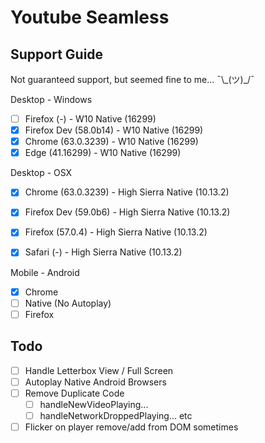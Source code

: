 # Youtube Seamless

## Support Guide
Not guaranteed support, but seemed fine to me... ¯\\\_(ツ)\_/¯

Desktop - Windows
- [ ] Firefox     (-)         - W10 Native (16299)
- [x] Firefox Dev (58.0b14)   - W10 Native (16299)
- [x] Chrome      (63.0.3239) - W10 Native (16299)
- [x] Edge        (41.16299)  - W10 Native (16299)

Desktop - OSX
- [x] Chrome      (63.0.3239) - High Sierra Native (10.13.2)
- [x] Firefox Dev (59.0b6)    - High Sierra Native (10.13.2)
- [x] Firefox     (57.0.4)    - High Sierra Native (10.13.2)
- [x] Safari      (-)         - High Sierra Native (10.13.2)


Mobile - Android
- [x] Chrome
- [ ] Native (No Autoplay)
- [ ] Firefox

## Todo
- [ ] Handle Letterbox View / Full Screen
- [ ] Autoplay Native Android Browsers
- [ ] Remove Duplicate Code
    - [ ] handleNewVideoPlaying...
    - [ ] handleNetworkDroppedPlaying...        etc
- [ ] Flicker on player remove/add from DOM sometimes